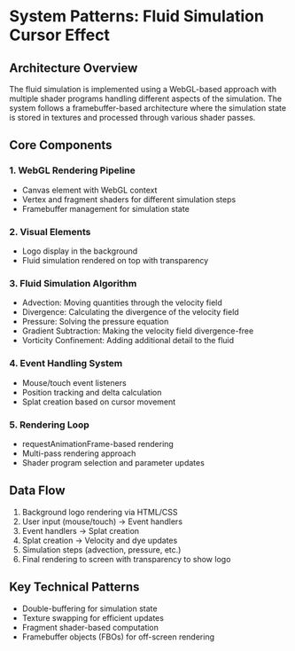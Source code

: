 # System Patterns: Fluid Simulation Cursor Effect

## Architecture Overview
The fluid simulation is implemented using a WebGL-based approach with multiple shader programs handling different aspects of the simulation. The system follows a framebuffer-based architecture where the simulation state is stored in textures and processed through various shader passes.

## Core Components

### 1. WebGL Rendering Pipeline
- Canvas element with WebGL context
- Vertex and fragment shaders for different simulation steps
- Framebuffer management for simulation state

### 2. Visual Elements
- Logo display in the background
- Fluid simulation rendered on top with transparency

### 3. Fluid Simulation Algorithm
- Advection: Moving quantities through the velocity field
- Divergence: Calculating the divergence of the velocity field
- Pressure: Solving the pressure equation
- Gradient Subtraction: Making the velocity field divergence-free
- Vorticity Confinement: Adding additional detail to the fluid

### 4. Event Handling System
- Mouse/touch event listeners
- Position tracking and delta calculation
- Splat creation based on cursor movement

### 5. Rendering Loop
- requestAnimationFrame-based rendering
- Multi-pass rendering approach
- Shader program selection and parameter updates

## Data Flow
1. Background logo rendering via HTML/CSS
2. User input (mouse/touch) → Event handlers
3. Event handlers → Splat creation
4. Splat creation → Velocity and dye updates
5. Simulation steps (advection, pressure, etc.)
6. Final rendering to screen with transparency to show logo

## Key Technical Patterns
- Double-buffering for simulation state
- Texture swapping for efficient updates
- Fragment shader-based computation
- Framebuffer objects (FBOs) for off-screen rendering
